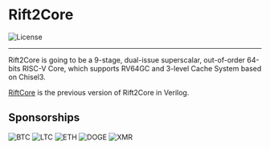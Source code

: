 # Rift2Core

![License](https://img.shields.io/github/license/whutddk/Rift2Core)


--------------------------------------------


Rift2Core is going to be a 9-stage, dual-issue superscalar, out-of-order 64-bits RISC-V Core, which supports RV64GC and 3-level Cache System based on Chisel3.

[RiftCore](https://github.com/whutddk/RiftCore) is the previous version of Rift2Core in Verilog.





## Sponsorships

![BTC](https://img.shields.io/badge/BTC-124egseDMD983etDrsAzUnXvi6twpWtjLd-orange)
![LTC](https://img.shields.io/badge/LTC-LakQ8AL2JeLGKmjanYrpq6Hq7fW4NySXYA-green)
![ETH](https://img.shields.io/badge/ETH-0x2f8aeb5f9dfe2936632f47363a42d7f71810c62b-lightgrey)
![DOGE](https://img.shields.io/badge/DOGE-DJSv3BgtfPtjc3LzL5PaooAvs9xn8n4tbX-blue)
![XMR](https://img.shields.io/badge/XMR-43xzb6WgP7gNRDj9WDzCAybFCfNSXbAZsdkzfYQZw5eF83bFpsFDq7T4HA8wkRdP9oJ3wrEPbWA1F6s3odsAwtUPSVZpPfW-yellow)

